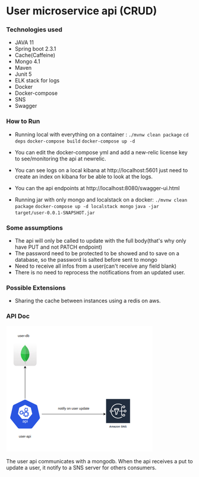 # User microservice api (CRUD)

### Technologies used

* JAVA 11
* Spring boot 2.3.1
* Cache(Caffeine)
* Mongo 4.1
* Maven
* Junit 5
* ELK stack for logs
* Docker
* Docker-compose
* SNS
* Swagger

### How to Run
 * Running local with everything on a container :
 `./mvnw clean package` 
 `cd deps`
 `docker-compose build`
 `docker-compose up -d`
 
 * You can edit the docker-compose yml and add a new-relic license key to see/monitoring the api at newrelic.
 * You can see logs on a local kibana at http://localhost:5601 just need to create an index on kibana for be able to 
 look at the logs.
 * You can the api endpoints at http://localhost:8080/swagger-ui.html
 
 * Running jar with only mongo and localstack on a docker: 
  `./mvnw clean package` 
  `docker-compose up -d localstack mongo` 
  `java -jar target/user-0.0.1-SNAPSHOT.jar` 

 
### Some assumptions
* The api will only be called to update with the full body(that's why only have PUT and not PATCH endpoint)
* The password need to be protected to be showed and to save on a database, so the password is salted before sent to mongo
* Need to receive all infos from a user(can't receive any field blank)
* There is no need to reprocess the notifications from an updated user.

### Possible Extensions
* Sharing the cache between instances using a redis on aws.  


### API Doc

![API DOC](./doc/api-draw.png)

The user api communicates with a mongodb. When the api receives a put to update a user, it notify to a SNS server 
for others consumers.
